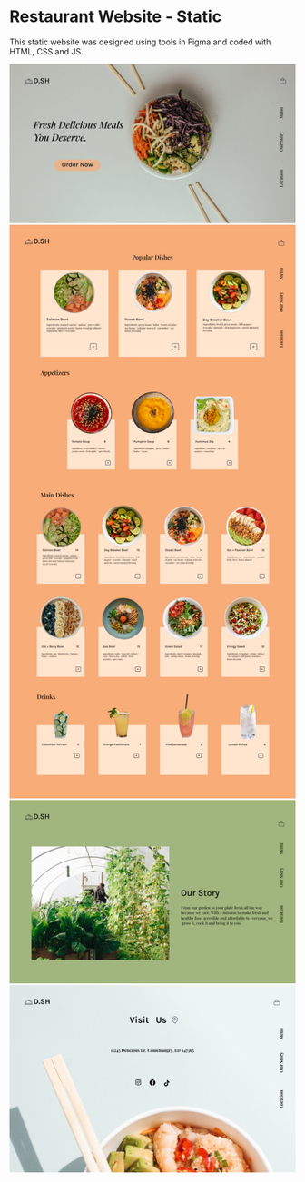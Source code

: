 # Restaurant Website - Static
This static website was designed using tools in Figma and coded with HTML, CSS and JS. 

[](images/demoVid.mp4)
![](images/open.jpg)![](images/menu.jpg)![](images/ourstory.jpg)![](images/location.jpg)